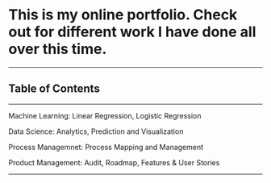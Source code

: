 # This is my online portfolio. Check out for different work I have done all over this time. 
----------------------------------------------------------
Table of Contents
---------------------------------------------


-------------------------
Machine Learning: Linear Regression, Logistic Regression

Data Science: Analytics, Prediction and Visualization

Process Managemnet: Process Mapping and Management

Product Management: Audit, Roadmap, Features & User Stories

------------------------------
